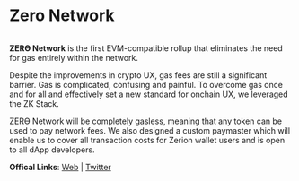 # Zero Network

<figure><img src="https://pbs.twimg.com/profile_banners/1786424616426119168/1719506045/1500x500" alt=""><figcaption></figcaption></figure>

**ZERϴ Network** is the first EVM-compatible rollup that eliminates the need for gas entirely within the network.

Despite the improvements in crypto UX, gas fees are still a significant barrier. Gas is complicated, confusing and painful. To overcome gas once and for all and effectively set a new standard for onchain UX, we leveraged the ZK Stack.

ZERϴ Network will be completely gasless, meaning that any token can be used to pay network fees. We also designed a custom paymaster which will enable us to cover all transaction costs for Zerion wallet users and is open to all dApp developers.

**Offical Links**: [Web](https://zero.network/) | [Twitter](https://x.com/zerodotnetwork)
